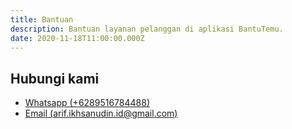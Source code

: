```yaml
---
title: Bantuan
description: Bantuan layanan pelanggan di aplikasi BantuTemu.
date: 2020-11-18T11:00:00.000Z
---
```


## Hubungi kami

- [Whatsapp (+6289516784488)](https://wa.me/+6289516784488)  
- [Email (arif.ikhsanudin.id@gmail.com)](mailto:arif.ikhsanudin.id@gmail.com)
